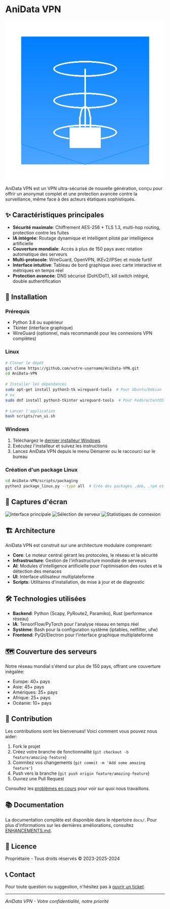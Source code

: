 # AniData VPN

![AniData VPN Logo](ui/assets/icon.png)

AniData VPN est un VPN ultra-sécurisé de nouvelle génération, conçu pour offrir un anonymat complet et une protection avancée contre la surveillance, même face à des acteurs étatiques sophistiqués.

## ✨ Caractéristiques principales

- **Sécurité maximale**: Chiffrement AES-256 + TLS 1.3, multi-hop routing, protection contre les fuites
- **IA intégrée**: Routage dynamique et intelligent piloté par intelligence artificielle
- **Couverture mondiale**: Accès à plus de 150 pays avec rotation automatique des serveurs
- **Multi-protocole**: WireGuard, OpenVPN, IKEv2/IPSec et mode furtif
- **Interface intuitive**: Tableau de bord graphique avec carte interactive et métriques en temps réel
- **Protection avancée**: DNS sécurisé (DoH/DoT), kill switch intégré, double authentification

## 🚀 Installation

### Prérequis

- Python 3.8 ou supérieur
- Tkinter (interface graphique)
- WireGuard (optionnel, mais recommandé pour les connexions VPN complètes)

### Linux

```bash
# Cloner le dépôt
git clone https://github.com/votre-username/AniData-VPN.git
cd AniData-VPN

# Installer les dépendances
sudo apt-get install python3-tk wireguard-tools  # Pour Ubuntu/Debian
# ou
sudo dnf install python3-tkinter wireguard-tools  # Pour Fedora/CentOS

# Lancer l'application
bash scripts/run_ui.sh
```

### Windows

1. Téléchargez le [dernier installeur Windows](https://github.com/votre-username/AniData-VPN/releases/latest/download/AniDataVPN_Setup.exe)
2. Exécutez l'installeur et suivez les instructions
3. Lancez AniData VPN depuis le menu Démarrer ou le raccourci sur le bureau

### Création d'un package Linux

```bash
cd AniData-VPN/scripts/packaging
python3 package_linux.py --type all  # Crée des packages .deb, .rpm et AppImage
```

## 📸 Captures d'écran

![Interface principale](docs/screenshots/main_interface.png)
![Sélection de serveur](docs/screenshots/server_selection.png)
![Statistiques de connexion](docs/screenshots/connection_stats.png)

## 🏗️ Architecture

AniData VPN est construit sur une architecture modulaire comprenant:

- **Core**: Le moteur central gérant les protocoles, le réseau et la sécurité
- **Infrastructure**: Gestion de l'infrastructure mondiale de serveurs
- **AI**: Modules d'intelligence artificielle pour l'optimisation des routes et la détection des menaces
- **UI**: Interface utilisateur multiplateforme
- **Scripts**: Utilitaires d'installation, de mise à jour et de diagnostic

## 🛠️ Technologies utilisées

- **Backend**: Python (Scapy, PyRoute2, Paramiko), Rust (performance réseau)
- **IA**: TensorFlow/PyTorch pour l'analyse réseau en temps réel
- **Système**: Bash pour la configuration système (iptables, netfilter, ufw)
- **Frontend**: PyQt/Electron pour l'interface graphique multiplateforme

## 🗺️ Couverture des serveurs

Notre réseau mondial s'étend sur plus de 150 pays, offrant une couverture inégalée:
- Europe: 40+ pays
- Asie: 45+ pays
- Amériques: 35+ pays
- Afrique: 25+ pays
- Océanie: 10+ pays

## 🤝 Contribution

Les contributions sont les bienvenues! Voici comment vous pouvez nous aider:

1. Fork le projet
2. Créez votre branche de fonctionnalité (`git checkout -b feature/amazing-feature`)
3. Commitez vos changements (`git commit -m 'Add some amazing feature'`)
4. Push vers la branche (`git push origin feature/amazing-feature`)
5. Ouvrez une Pull Request

Consultez les [problèmes en cours](https://github.com/votre-username/AniData-VPN/issues) pour voir sur quoi nous travaillons.

## 📚 Documentation

La documentation complète est disponible dans le répertoire `docs/`. Pour plus d'informations sur les dernières améliorations, consultez [ENHANCEMENTS.md](docs/ENHANCEMENTS.md).

## 📝 Licence

Propriétaire - Tous droits réservés © 2023-2025-2024

## 📞 Contact

Pour toute question ou suggestion, n'hésitez pas à [ouvrir un ticket](https://github.com/votre-username/AniData-VPN/issues).

---

*AniData VPN - Votre confidentialité, notre priorité*